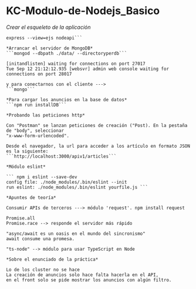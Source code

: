 # KC-Modulo-de-Nodejs_Basico

*Crear el esqueleto de la aplicación*

```npm install express-generator -g
express --view=ejs nodeapi```

*Arrancar el servidor de MongoDB*
```mongod --dbpath ./data/ --directoryperdb```

[initandlisten] waiting for connections on port 27017
Tue Sep 12 21:12:12.935 [websvr] admin web console waiting for connections on port 28017

y para conectarnos con el cliente --->
```mongo```

*Para cargar los anuncios en la base de datos*
```npm run installDB```

*Probando las peticiones http*

Con "Postman" se lanzan peticiones de creación ("Post). En la pestaña de "body", seleccionar 
"x-www-form-urlencoded".

Desde el navegador, la url para acceder a los artículo en formato JSON es la siguiente:
```http://localhost:3000/apiv1/articles```

*Módulo eslint*

``` npm i eslint --save-dev
config file: ./node_modules/.bin/eslint --init
run eslint: ./node_modules/.bin/eslint yourfile.js ```

*Apuntes de teoría*

Consumir APIs de terceros ---> módulo 'request'. npm install request

Promise.all
Promise.race --> responde el servidor más rápido

"async/await es un oasis en el mundo del sincronismo"
await consume una promesa.

"ts-node" --> módulo para usar TypeScript en Node

*Sobre el enunciado de la práctica*

Lo de los cluster no se hace
La creación de anuncios solo hace falta hacerla en el API, 
en el front solo se pide mostrar los anuncios con algún filtro.
